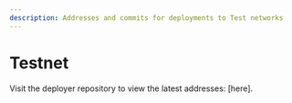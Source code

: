 ```yaml
---
description: Addresses and commits for deployments to Test networks
---
```


# Testnet

Visit the deployer repository to view the latest addresses: \[here\].


